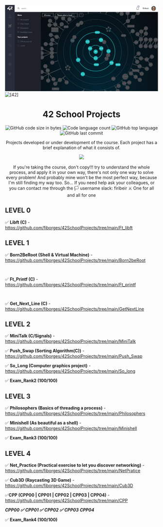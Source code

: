 <img src="https://github.com/fiborges/42SchoolProjects/blob/main/Screenshot%202023-09-04%20at%2009.08.08.png" >
<img alt="[42]" src= "https://img.shields.io/badge/BornToCode-00babc?style=flat-square&logo=42" >

<div align="center">

# 42 School Projects

<p align="center">
	<img alt="GitHub code size in bytes" src="https://img.shields.io/github/languages/code-size/fiborges/42SchoolProjects?color=lightblue" />
	<img alt="Code language count" src="https://img.shields.io/github/languages/count/fiborges/42SchoolProjects?color=yellow" />
	<img alt="GitHub top language" src="https://img.shields.io/github/languages/top/fiborges/42SchoolProjects?color=blue" />
	<img alt="GitHub last commit" src="https://img.shields.io/github/last-commit/fiborges/42SchoolProjects?color=green" />
</p>

Projects developed or under development of the course. Each project has a brief explanation of what it consists of.

</div>
<div align="center">
 
 <img src="https://media.giphy.com/media/3ov9k9Ss9N3wO6FQ7C/giphy.gif" width="60">
 
 If you're taking the course, don't copy!!! try to understand the whole process, and apply it in your own way, there's not only one way to solve every problem! And probably mine won't be the most perfect way, because I'm still finding my way too. So... If you need help ask your colleagues, or you can contact me through the :white_flag: username slack: firibeir
 :crossed_swords: One for all and all for one
 
</div>
 
## LEVEL 0

 :white_check_mark: **Libft (C)** - https://github.com/fiborges/42SchoolProjects/tree/main/Ft_libft
    
 ## LEVEL 1

:white_check_mark: **Born2BeRoot (Shell & Virtual Machine)** - https://github.com/fiborges/42SchoolProjects/tree/main/Born2beRoot

<br>

:white_check_mark: **Ft_Printf (C)** - https://github.com/fiborges/42SchoolProjects/tree/main/Ft_printf

<br>

 :white_check_mark: **Get_Next_Line (C)** - https://github.com/fiborges/42SchoolProjects/tree/main/GetNextLine
 
  ## LEVEL 2
  
  :white_check_mark: **MiniTalk (C/Signals)** - https://github.com/fiborges/42SchoolProjects/tree/main/MiniTalk
  
  :white_check_mark: **Push_Swap (Sorting Algorithm(C))** - https://github.com/fiborges/42SchoolProjects/tree/main/Push_Swap
  
  :white_check_mark: **So_Long (Computer graphics project)** - https://github.com/fiborges/42SchoolProjects/tree/main/So_long
  
  :white_check_mark: **Exam_Rank2 (100/100)**
  
  ## LEVEL 3
  
  :white_check_mark: **Philosophers (Basics of threading a process)** - https://github.com/fiborges/42SchoolProjects/tree/main/Philosophers
  
  :white_check_mark: **Minishell (As beautiful as a shell)** - https://github.com/fiborges/42SchoolProjects/tree/main/Minishell

  :white_check_mark: **Exam_Rank3 (100/100)**

   ## LEVEL 4

   :white_check_mark: **Net_Practice (Practical exercise to let you discover networking)** - https://github.com/fiborges/42SchoolProjects/tree/main/NetPratice
   
   :white_check_mark: **Cub3D (Raycasting 3D Game)** - https://github.com/fiborges/42SchoolProjects/tree/main/Cub3D
   
   :white_check_mark:**CPP (CPP00 | CPP01 | CPP02 | CPP03 | CPP04)** - https://github.com/fiborges/42SchoolProjects/tree/main/CPP
  
 ***CPP00 :white_check_mark:***
 ***CPP01 :white_check_mark:***
 ***CPP02 :white_check_mark:***
 ***CPP03***
 ***CPP04***

 
   :white_check_mark: **Exam_Rank4 (100/100)**

  
  
  
 
 




